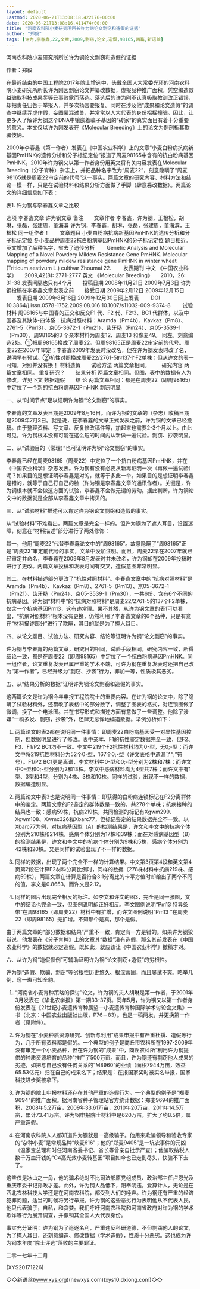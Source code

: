 ```yaml
---
layout: default
Lastmod: 2020-06-21T13:08:18.422176+00:00
date: 2020-06-21T13:08:16.411474+00:00
title: "河南农科院小麦研究所所长许为钢论文剽窃和造假的证据"
author: "郑毅"
tags: [许为,李春鑫,22,文章,2009,剽窃,论文,造假,98165,两篇,新语丝]
---
```


河南农科院小麦研究所所长许为钢论文剽窃和造假的证据

作者：郑毅

在最近结束的中国工程院2017年院士增选中，头戴全国人大常委光环的河南农科院小麦研究所所长许为刚因剽窃论文并纂改数据，虚报品种推广面积，凭空编造效益骗取科技成果奖等丑事败露而落选。落选后的许为刚不认真吸取教训改正错误，却把责任归咎于举报人，并多次扬言要报复。同时在涉及他“成果和论文造假”的调查中继续弄虚作假，妄图蒙混过关，并常常以人大代表的身份招摇撞骗。因此，让更多人了解许为钢这个DNA中镶嵌着骗子基因的“砖家”的真实面目有着十分重要的意义。本文仅以许为刚发表在《Molecular Breeding》上的论文为例剖析其欺骗伎俩。

2009年李春鑫（第一作者）发表在《中国农业科学》上的文章“小麦白粉病抗病新基因PmHNK的遗传分析和分子标记定位”报道了周麦98165中含有的抗白粉病基因 PmHNK。2010年许为钢又以第一作者身份用英文将有关内容发表在Molecular Breeding（分子育种）杂志上，并把品种名字改为“周麦22”，刻意隐瞒了“周麦98165就是周麦22审定前的代号”这一事实。两篇文章的研究内容、材料方法和结论一模一样，只是在试验材料和结果分析方面做了手脚（肆意篡改数据）。两篇论文的详细信息如下表：

表1. 许为钢与李春鑫文章之比较

选项	李春鑫文章	许为钢文章	备注　　文章作者	李春鑫，许为钢，王根松，胡琳，张磊，张建周，董海滨	许为钢，李春鑫，胡琳，张磊，张建周，董海滨，王根松	同一组作者！　　文章题目	小麦白粉病抗病新基因PmHNK的遗传分析和分子标记定位	冬小麦品种周麦22抗白粉病基因PmHNK的分子标记定位	题目相近。英文增加了品种名字，省去了遗传分析　　	Genetic Analysis and Molecular Mapping  of a Novel Powdery Mildew Resistance Gene PmHNK.	Molecular mapping of powdery mildew resistance gene PmHNK in winter wheat (Triticum aestivum L.) cultivar Zhoumai 22.	　　发表期刊	中文 《中国农业科学》　　2009,42(8): 2771-2777	英文 《Molecular Breeding》　　2010，26: 31-38	发表间隔也只有4个月　　投稿日期	2008年11月21日	2009年7月3日	许为钢投稿在李春鑫文章发表之前　　接受日期	2009年2月12日	2009年12月15日	　　发表日期	2009年8月16日	2009年12月30日网上发表	　　DOI	10.3864/j.issn.0578-1752.2009.08.016	10.1007/s11032-009-9374-8	　　试验材料	周98165与中国春的正交和反交F1 代、F2 代、F2:3、BC1 代群体，以及中国春及其缺体-四体系：抗病对照材料：Aramda（Pm4b）、Kavkaz（Pm8）、2761-5（Pm13）、京05-3672-1（Pm21）、齿牙糙（Pm24）、京05-3539-1（Pm30），周98165的3 个亲本材料为周麦12、周麦13 和豫麦49。	同左。刻意编造2处。①把周98165换成了周麦22。但周98165正是周麦22审定前的代号。周麦22在2007年审定；李春鑫2009年发表时没改名，但在许为钢发表时改了名，说明早有预谋。②抗性对照换成周麦22/2761-5的137个F2单株；但从许文的表一可知，对照并没有换！	材料造假　　试验方法	两篇文章相同。	　　研究内容	两篇文章相同。	重复研究？　　结果分析	两篇文章相同。但图、表中的数据有人为修改。详见下文	数据造假　　结   论	两篇文章相同：都是在周麦22（即周98165）中定位了一个新的抗白粉病基因PmHNK.剽窃明显

一、从“时间节点”足以证明许为钢“论文剽窃”的事实。

李春鑫的文章发表日期是2009年8月16日。而许为钢的文章的（杂志）收稿日期是2009年7月3日。就是说，在李春鑫的文章正式发表之前，许为钢的文章已经投稿。由于整理资料、写文章、反复修改稿件等，加起来也需要2-3个月以上。由此可见，许为钢根本没有可能在这么短的时间内从新做一遍试验。剽窃、抄袭明显。

二、从“试验目的（常理）”也可证明许为钢“论文剽窃”的事实。

李春鑫已经在周麦98165（周麦22）中定位了一个抗白粉病基因PmHNK，并在《中国农业科学》杂志发表。许为钢有没有必要从新再证明一次（再做一遍试验）呢？如果目的是想证明李春鑫是对的，就等于多此一举。如果目的是想证明李春鑫是错的，就等于自己打自己的脸（许为钢是李春鑫文章的通讯作者）。关键是，许为钢根本就不会做这方面的试验，李春鑫不会做无谓的劳动。据此判断，许为钢论文中的数据就是全部从李春鑫文章中拷贝的。

三、从“试验材料”描述可以肯定许为钢论文剽窃和造假的事实。

从“试验材料”不难看出，两篇文章是完全一样的。但许为钢为了遮人耳目，设置迷障，刻意在“材料描述”部分进行了两处修饰：

其一，他用“周麦22”代替李春鑫论文中的“周98165”。故意隐瞒了“周98165”正是“周麦22”审定前代号的事实，文章中没加注明。而且，周麦22早在2007年就已经审定并命名，李春鑫在2009年8月发表时并未改名，许为钢却在2009年投稿时进行了更改。两篇文章投稿和发表时间有交叉，造假意图非常明显。

其二，在材料描述部分更改了“抗性对照材料”。李春鑫文章中的“抗病对照材料”是Aramda（Pm4b）、Kavkaz（Pm8）、2761-5（Pm13）、京05-3672-1（Pm21）、齿牙糙（Pm24）、京05-3539-1（Pm30），一共6份、含有6个不同的抗病基因。许为钢“材料中”的“抗病对照材料”是周麦22/2761-5的137个F2单株，仅含一个抗病基因Pm13，这有违常理。果不其然，从许为钢文章的表1可以看出，“抗病对照材料”根本没有更换，仍然利用了李春鑫文章的6个品种，只是有意在“材料描述部分”进行了欺瞒，其目的就是为了掩人耳目。

四、从论文题目、试验方法、研究内容、结论等证明许为钢“论文剽窃”的事实。

许为钢与李春鑫的两篇文章，研究目的相同，试验手段相同，研究内容一致，所得结论一致，都是在周麦22（即周98165）中定位了一个抗白粉病基因PmHNK。同一组作者，论文重复发表已属严重的学术不端，可许为钢在重复发表时还把自己改为“第一作者”，已经升级为“剽窃、抄袭”行为，罪加一等，性质极其恶劣。

五、从“结果分析的数据”证明许为钢论文剽窃和造假的事实。

这两篇论文是许为钢今年申报工程院院士的重要内容。在许为钢的论文中，除了隐瞒了试验材料外，还纂改了表格中的部分数字，调整了图表的格式，对连锁图做了微调，换了一个电泳图。并在书写形式和描述方面有意做了一些调整。他除了涉嫌“一稿多发、剽窃，抄袭”外，还肆无忌惮地编造数据。举例分析如下：

1. 两篇论文的表2都在说明同一件事情：即周麦22白粉病基因受一对显性基因控制，但数据明显进行了修改。表中亲本、F1的抗性鉴定数据完全一致，但F2、F3、F1/P2 BC1均不一致。李文中219个F2抗性材料均为0-型，无0;-型；而许文中将219抗性材料分为52个0-型，167个0;-型（许文表格中遗漏了“;”符号）。F1/P2 BC1更是离谱，李文材料中0-型和0;-型分别为2株和7株；而许文中0-型和0;-型分别为2和13株。李文中感病材料均为4型共7株；而许文中有1型、3型和4型，分别为4株、3株和10株。同样的试验，出现不一样的数据，数据编造明显。

2. 两篇论文中表3也是说明同一件事情：即获得的白粉病连锁标记在F2分离群体中的鉴定。两篇文章的F2鉴定的群体数是一致的，共278个单株；抗病接种的结果也一致：感病59株，抗病219株，共同检测的标记有Xgwm299、Xgwm108、Xwmc326和Xbarc77，但标记鉴定的结果数据完全不一致。以Xbarc77为例，对抗病基因型（A）的检测结果是，许文和李文中的抗病个体分别为210株和214株，感病个体分别为17株和39株；而在对感病基因型（B）的检测结果是，许文和李文中的抗病个体分别为9株和5株，感病个体分别为42株和20株。又是同样的试验出现了不一样的数据。

3. 同样的数据，出现了两个完全不一样的计算结果。中文第3页第4段和英文第4页第2段在计算F2材料分离比例时，同样的数据（278株材料中抗病219株、感病59株），两篇文章在计算是否符合3:1分离比的卡平方值时却给出了两个不同的值，李文是0.8653，而许文是2.12。

4. 同样的图片出现完全相反的标注。如李文和许文的图3，完全是同一张图，文中的结论也完全一致，但图例说明却正好相反。李文图例说明“Pm13 特异条带”在周98165（即周麦22）材料中有扩增，而许文图例说明“Pm13 ”在周麦22（即周98165）无扩增。不知那个是真，那个是假。

由于两篇文章的“部分数据和结果”严重不一致，肯定有一方是错的。如果许为钢狡辩说，他发表在《分子育种》上的文章其“数据”没有造假，那么其前发表在《中国农业科学》的数据就必定造假。既如此，就应该让《中国农业科学》撤稿才对。

六、从许为钢“造假惯例”可辅助证明许为钢“论文剽窃+造假”的劣根性。

许为钢“造假、欺骗、剽窃”等劣根性历史悠久、根深蒂固，而且屡试不爽。略举几例，窥一斑可知全豹。

1. “河南省小麦育种策略的探讨”论文，许为钢的夫人胡琳是第一作者，于2001年3月发表在《华北农学报》第一期33-37页。同年5月，许为钢又以第一作者身份发表在《21世纪小麦遗传育种展望―小麦遗传育种国际学术讨论会文集》一书（北京：中国农业出版社出版，P76－83）。也是一稿两发，并更换第一作者（见附件）。

2. 许为钢在“小麦种质资源研究、创新与利用”成果申报中有严重杜撰、造假等行为，几乎所有资料都是假的。一个典型的例子是商丘市农科所在1997-2009年没有审定一个小麦品种，但在许为钢的“成果”中，商丘农科所“利用许为钢提供的种质资源培育的品种”推广了500万亩。而且，许为钢还有剽窃他人成果的劣迹，如把与自己没有任何关系的“M8960”的业绩（面积7944万亩，效益65.53亿元）归在自己的成果名下；结果是：在报国家奖时被实名举报，国家科技进步奖被拿下。

3. 许为钢的院士申报材料还存在其他严重的造假行为。一个典型的例子是"郑麦9694"的推广面积。据河南省种子管理站官方统计数据：郑麦9694的推广面积，2008年5.2万亩，2009年33.61万亩，2010年20万亩，2011年14.5万亩，累计73.41万亩。许为钢申报院士材料中是620万亩，扩大了约8.5倍，属严重造假。

4. 在河南农科院人人都知道许为钢就是一高级骗子。他用来欺骗领导和验收专家的“杂种小麦”是常规品种“峡麦616”；他的“郑麦9405”是一坑农事件的元凶（温家宝总理和时任河南省委书记、省长等曾亲自批示严查）；他骗取纳税人数千万血汗钱的“C4高光效小麦转基因”项目如今也已走到尽头，快骗不下去了。

这些仅是冰山之一角，他的骗术绝对不比司法部原党组成员、政治部主任卢恩光及重庆市委书记孙政才差。此外，许为钢人品低下，阳奉阴违，爱算计人，无论是在西北农林科技大学还是在河南农科院，都受到人们的唾弃。许为钢还有严重的经济犯罪问题，适当的时候将另行举报。许为钢的这些恶劣行为表明他从不代表人民，他只代表骗子，自私，和贪婪。我们呼吁河南农科院和河南省政府对许为钢的学术欺诈等行为展开调查，并撤销其全国人大代表身份。

事实充分证明：许为钢为了追逐名利，严重违反科研道德，不但剽窃他人的论文，为了掩人耳目，还刻意编造、修改数据（学术造假），性质十分恶劣。这也成为许为钢本年度“院士评选”落败的主要罪证。

二零一七年十二月

(XYS20171226)

◇◇新语丝(www.xys.org)(newxys.com)(xys10.dxiong.com)◇◇

